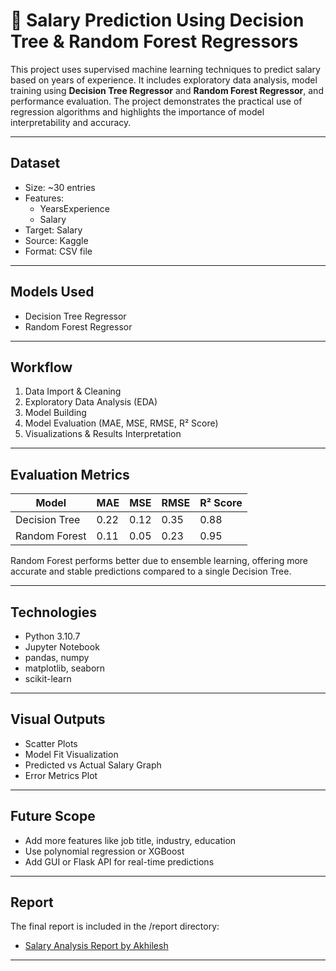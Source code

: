 # 💼 Salary Prediction Using Decision Tree & Random Forest Regressors

This project uses supervised machine learning techniques to predict salary based on years of experience. It includes exploratory data analysis, model training using **Decision Tree Regressor** and **Random Forest Regressor**, and performance evaluation. The project demonstrates the practical use of regression algorithms and highlights the importance of model interpretability and accuracy.

---

## Dataset

- Size: ~30 entries
- Features:
  - YearsExperience
  - Salary
- Target: Salary
- Source: Kaggle
- Format: CSV file

---

## Models Used

- Decision Tree Regressor
- Random Forest Regressor

---

## Workflow

1. Data Import & Cleaning
2. Exploratory Data Analysis (EDA)
3. Model Building
4. Model Evaluation (MAE, MSE, RMSE, R² Score)
5. Visualizations & Results Interpretation

---

## Evaluation Metrics

| Model              | MAE   | MSE   | RMSE  | R² Score |
|-------------------|-------|-------|-------|----------|
| Decision Tree      | 0.22  | 0.12  | 0.35  | 0.88     |
| Random Forest      | 0.11  | 0.05  | 0.23  | 0.95     |

Random Forest performs better due to ensemble learning, offering more accurate and stable predictions compared to a single Decision Tree.

---

## Technologies

- Python 3.10.7
- Jupyter Notebook
- pandas, numpy
- matplotlib, seaborn
- scikit-learn

---

## Visual Outputs

- Scatter Plots
- Model Fit Visualization
- Predicted vs Actual Salary Graph
- Error Metrics Plot

---

## Future Scope

- Add more features like job title, industry, education
- Use polynomial regression or XGBoost
- Add GUI or Flask API for real-time predictions

---

## Report

The final report is included in the /report directory:
- [Salary Analysis Report by Akhilesh](https://github.com/iamvikramkumar/salary-prediction-using-regressor-models/blob/main/Salary%20Analysis%20Report%20by%20Akhilesh.pdf)
---
